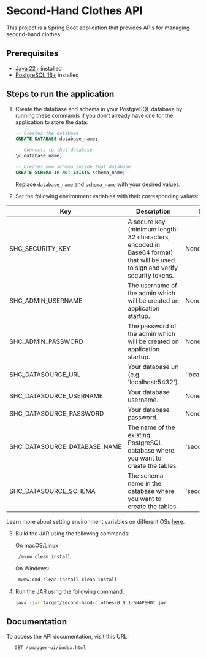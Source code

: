 # Second-Hand Clothes API

   This project is a Spring Boot application that provides APIs for managing second-hand clothes.

## Prerequisites

- [Java 22+](https://www.oracle.com/java/technologies/downloads/#java23) installed
- [PostgreSQL 16+](https://www.postgresql.org/download/) installed

## Steps to run the application

1. Create the database and schema in your PostgreSQL database by running these commands if you don't already have one for the application to store the data:
   ```sql
   -- Creates the database
   CREATE DATABASE database_name;
   
   -- Connects to that database
   \c database_name; 
   
   -- Creates new schema inside that database
   CREATE SCHEMA IF NOT EXISTS schema_name;
   ```
   Replace `database_name` and `schema_name` with your desired values. 

2. Set the following environment variables with their corresponding values:
    
| Key                          | Description                                                                                                                    | Default Value         |
|------------------------------|--------------------------------------------------------------------------------------------------------------------------------|-----------------------|
| SHC_SECURITY_KEY             | A secure key (minimum length: 32 characters, encoded in Base64 format) that will be used to sign and verify security tokens.   | None                  |
| SHC_ADMIN_USERNAME           | The username of the admin which will be created on application startup.                                                        | None                  |
| SHC_ADMIN_PASSWORD           | The password of the admin which will be created on application startup.                                                        | None                  |
| SHC_DATASOURCE_URL           | Your database url (e.g. 'localhost:5432').                                                                                     | 'localhost:5432'      |
| SHC_DATASOURCE_USERNAME      | Your database username.                                                                                                        | None                  |
| SHC_DATASOURCE_PASSWORD      | Your database password.                                                                                                        | None                  |
| SHC_DATASOURCE_DATABASE_NAME | The name of the existing PostgreSQL database where you want to create the tables.                                              | 'second_hand_clothes' |
| SHC_DATASOURCE_SCHEMA        | The schema name in the database where you want to create the tables.                                                           | 'second_hand_clothes' |

   Learn more about setting environment variables on different OSs [here](https://www3.ntu.edu.sg/home/ehchua/programming/howto/Environment_Variables.html).

3. Build the JAR using the following commands:

   On macOS/Linux
    ```bash
    ./mvnw clean install
    ```
   On Windows:
   ```bash
    mwnw.cmd clean install clean install
   ```

4. Run the JAR using the following command:

    ```bash
    java -jar target/second-hand-clothes-0.0.1-SNAPSHOT.jar
    ```

## Documentation

   To access the API documentation, visit this URL:

   ```http request 
      GET /swagger-ui/index.html
   ```

